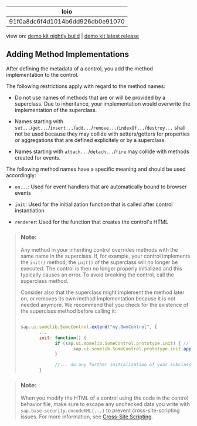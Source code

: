 <!-- loio91f0a8dc6f4d1014b6dd926db0e91070 -->

| loio |
| -----|
| 91f0a8dc6f4d1014b6dd926db0e91070 |

<div id="loio">

view on: [demo kit nightly build](https://openui5nightly.hana.ondemand.com/#/topic/91f0a8dc6f4d1014b6dd926db0e91070) | [demo kit latest release](https://openui5.hana.ondemand.com/#/topic/91f0a8dc6f4d1014b6dd926db0e91070)</div>

## Adding Method Implementations

After defining the metadata of a control, you add the method implementation to the control.

The following restrictions apply with regard to the method names:

-   Do not use names of methods that are or will be provided by a superclass. Due to inheritance, your implementation would overwrite the implementation of the superclass.

-   Names starting with `set...`/`get...`/`insert...`/`add...`/`remove...`/`indexOf...`/`destroy...` shall not be used because they may collide with setters/getters for properties or aggregations that are defined explicitely or by a superclass.

-   Names starting with `attach...`/`detach...`/`fire` may collide with methods created for events.


The following method names have a specific meaning and should be used accordingly:

-   `on...`: Used for event handlers that are automatically bound to browser events

-   `init`: Used for the initialization function that is called after control instantiation

-   `renderer`: Used for the function that creates the control's HTML


> ### Note:  
> Any method in your inheriting control overrides methods with the same name in the superclass. If, for example, your control implements the `init()` method, the `init()` of the superclass will no longer be executed. The control is then no longer properly initialized and this typically causes an error. To avoid breaking the control, call the superclass method.
> 
> Consider also that the superclass might implement the method later on, or removes its own method implementation because it is not needed anymore. We recommend that you check for the existence of the superclass method before calling it:
> 
> ``` js
> 
> sap.ui.somelib.SomeControl.extend("my.OwnControl", {
>        ...
>        init: function() {
>              if (sap.ui.somelib.SomeControl.prototype.init) { // check whether superclass implements the method
>                     sap.ui.somelib.SomeControl.prototype.init.apply(this, arguments); // call the method with the original arguments
>              }
> 
>              //... do any further initialization of your subclass... 
>        } 
> ```

> ### Note:  
> When you modify the HTML of a control using the code in the control behavior file, make sure to escape any unchecked data you write with `sap.base.security.encodeXML(...)` to prevent cross-site-scripting issues. For more information, see [Cross-Site Scripting](Cross-Site_Scripting_91f0bd3.md).

